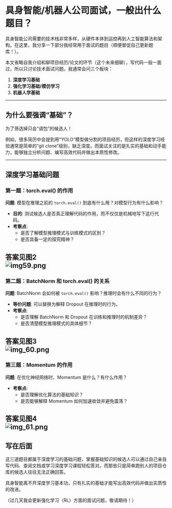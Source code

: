 # 具身智能/机器人公司面试，一般出什么题目？

具身智能公司需要的技术栈非常多样，从硬件本体到运控再到人工智能算法和架构。在这里，我分享一下部分我经常用于面试的题目（顺便督促自己更新题库！）。

本文省略自我介绍和聊项目经历/论文的环节（这个未来细聊），写代码一般一面过，所以只讨论技术面试问题。我通常会问三个板块：

1. **深度学习基础**
2. **强化学习基础/模仿学习**
3. **机器人学基础**

---

## **为什么要强调“基础”？**

为了筛选掉只会“调包”的候选人！

例如，很多简历中会提到用“YOLO”模型做分割的项目经历，但这样的深度学习经验通常是简单的“git
clone”级别，缺乏深度。而面试关注的是扎实的基础和动手能力，能够独立分析问题、编写高效代码并做出本质性修改。

---

## **深度学习基础问题**

### **第一题：torch.eval() 的作用**

**问题**: 模型在推理之前的 `torch.eval()` 到底有什么用？对模型行为有什么影响？

- **目的**: 测试候选人是否真正理解代码的作用，而不仅仅是机械地写下这行代码。
- **考察点**:
    - 是否了解模型推理模式与训练模式的区别？
    - 是否具备一定的探究精神？

**答案见图2**  
![img59.png](../../1/assests/screenshot/screenshotBy12302024/img_59_.png)
---

### **第二题：BatchNorm 和 torch.eval() 的关系**

**问题**: BatchNorm 会如何被 `torch.eval()` 影响？推理时会有什么不同的行为？

- **等价问题**: 可以替换为解释 Dropout 在推理时的行为。
- **考察点**:
    - 是否理解 BatchNorm 和 Dropout 在训练和推理时的机制差异？
    - 是否清楚模型推理模式的具体细节？

**答案见图3**  
![img_60.png](../../1/assests/screenshot/screenshotBy12302024/img_60.png)
---

### **第三题：Momentum 的作用**

**问题**: 在优化神经网络时，Momentum 是什么？有什么作用？

- **考察点**:
    - 是否理解优化算法的基础知识？
    - 是否能够解释 Momentum 如何加速收敛并避免震荡？

**答案见图4**  
![img_61.png](../../1/assests/screenshot/screenshotBy12302024/img_61.png)
---

## **写在后面**

这三道题目都属于深度学习的基础问题，掌握基础知识的候选人可以通过自己亲自写代码、查阅文档或学习深度学习课程轻松答对。而那些只是简单跑别人的项目仓库的候选人往往无法正确回答。

具身智能离不开深度学习基本功，只有扎实的基础才能写出高效代码并做出实质性的改进。

（过几天我会更新强化学习（RL）方面的面试问题，敬请期待！）